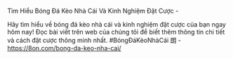 Tìm Hiểu Bóng Đá Kèo Nhà Cái Và Kinh Nghiệm Đặt Cược - 

Hãy tìm hiểu về bóng đá kèo nhà cái và kinh nghiệm đặt cược của bạn ngay hôm nay! Đọc bài viết trên web của chúng tôi để biết thêm thông tin chi tiết và cách đặt cược thông minh nhất. #BóngĐáKèoNhàCái 朗 - https://8on.com/bong-da-keo-nha-cai/
